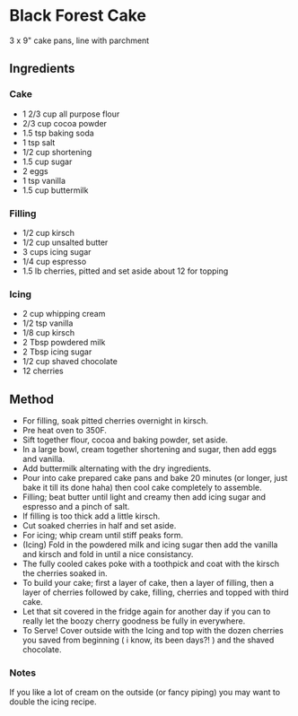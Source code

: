 # Black Forest Cake

3 x 9" cake pans, line with parchment

## Ingredients

### Cake

- 1 2/3 cup all purpose flour
- 2/3 cup cocoa powder
- 1.5 tsp baking soda
- 1 tsp salt
- 1/2 cup shortening
- 1.5 cup sugar
- 2 eggs
- 1 tsp vanilla
- 1.5 cup buttermilk

### Filling

- 1/2 cup kirsch 
- 1/2 cup unsalted butter
- 3 cups icing sugar
- 1/4 cup espresso
- 1.5 lb cherries, pitted and set aside about 12 for topping

### Icing

- 2 cup whipping cream
- 1/2 tsp vanilla
- 1/8 cup kirsch
- 2 Tbsp powdered milk
- 2 Tbsp icing sugar
- 1/2 cup shaved chocolate
- 12 cherries

## Method

- For filling, soak pitted cherries overnight in kirsch.
- Pre heat oven to 350F.
- Sift together flour, cocoa and baking powder, set aside.
- In a large bowl, cream together shortening and sugar, then add eggs and vanilla.
- Add buttermilk alternating with the dry ingredients.
- Pour into cake prepared cake pans and bake 20 minutes (or longer, just bake it till its done haha) then cool cake completely to assemble.
- Filling; beat butter until light and creamy then add icing sugar and espresso and a pinch of salt.
- If filling is too thick add a little kirsch.
- Cut soaked cherries in half and set aside.
- For icing; whip cream until stiff peaks form.
- (Icing) Fold in the powdered milk and icing sugar then add the vanilla and kirsch and fold in until a nice consistancy.
- The fully cooled cakes poke with a toothpick and coat with the kirsch the cherries soaked in.
- To build your cake; first a layer of cake, then a layer of filling, then a layer of cherries followed by cake, filling, cherries and topped with third cake.
- Let that sit covered in the fridge again for another day if you can to really let the boozy cherry goodness be fully in everywhere.
- To Serve! Cover outside with the Icing and top with the dozen cherries you saved from beginning ( i know, its been days?! ) and the shaved chocolate.

### Notes

If you like a lot of cream on the outside (or fancy piping) you may want to double the icing recipe.
 
